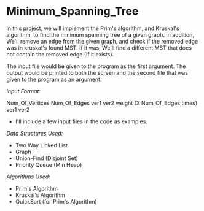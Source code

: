 # Minimum_Spanning_Tree

In this project, we will implement the Prim's algorithm, and Kruskal's algorithm, to find the minimum spanning tree of a given graph.
In addition, We'll remove an edge from the given graph, and check if the removed edge was in kruskal's found MST.
If it was, We'll find a different MST that does not contain the removed edge (If it exists).

The input file would be given to the program as the first argument.
The output would be printed to both the screen and the second file that was given to the program as an argument.

_Input Format:_

Num_Of_Vertices
Num_Of_Edges
ver1 ver2 weight (X Num_Of_Edges times)
ver1 ver2

- I'll include a few input files in the code as examples.

_Data Structures Used:_

- Two Way Linked List
- Graph
- Union-Find (Disjoint Set)
- Priority Queue (Min Heap)

_Algorithms Used:_

- Prim's Algorithm
- Kruskal's Algorithm
- QuickSort (for Prim's Algorithm)
